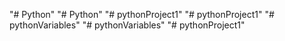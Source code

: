 "# Python" 
"# Python" 
"# pythonProject1" 
"# pythonProject1" 
"# pythonVariables" 
"# pythonVariables" 
"# pythonProject1" 
